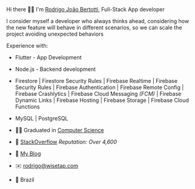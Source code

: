Hi there :raising_hand_man: I'm [Rodrigo João Bertotti](https://wisetap.com/en), Full-Stack App developer

I consider myself a developer who always thinks ahead,
considering how the new feature will behave in different scenarios, so 
we can scale the project avoiding unexpected behaviors

Experience with:

  - Flutter - App Development
  
  - Node.js - Backend development
  
  - Firestore | Firestore Security Rules | Firebase Realtime | Firebase Security Rules | Firebase Authentication | Firebase Remote Config | Firebase Crashlytics | Firebase Cloud Messaging _(FCM)_ | Firebase Dynamic Links | Firebase Hosting | Firebase Storage | Firebase Cloud Functions
  
  - MySQL | PostgreSQL
 
- :man_student:	Graduated in [Computer Science](https://wisetap.com/img/home/diploma.jpg)

- :large_orange_diamond: [StackOverflow](https://stackoverflow.com/users/4508758) _Reputation: Over 4,600_

- :orange_book: [My Blog](https://wisetap.com/en/blog)

<!-- - :man_technologist: [My GitHub Projects](https://github.com/WiseTap) -->

- :envelope: rodrigo@wisetap.com

- :round_pushpin: Brazil
